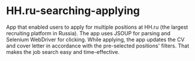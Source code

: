 # HH.ru-searching-applying
App that enabled users to apply for multiple positions at HH.ru (the largest recruiting platform in Russia). The app uses JSOUP for parsing and Selenium WebDriver for clicking. While applying, the app updates the CV and cover letter in accordance with the pre-selected positions' filters. That makes the job search easy and time-effective.
